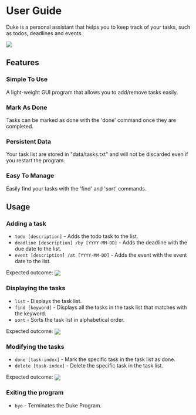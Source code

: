 # User Guide
Duke is a personal assistant that helps you to keep track of your tasks, such as todos, deadlines and events.

<img src="Ui.png" align="center">

## Features

### Simple To Use
A light-weight GUI program that allows you to add/remove tasks easily.

### Mark As Done
Tasks can be marked as done with the 'done' command once they are completed.

### Persistent Data
Your task list are stored in "data/tasks.txt" and will not be discarded even if you restart the program.

### Easy To Manage
Easily find your tasks with the 'find' and 'sort' commands.

## Usage

### Adding a task
- `todo [description]` - Adds the todo task to the list.
- `deadline [description] /by [YYYY-MM-DD]` - Adds the deadline with the due date to the list.
- `event [description] /at [YYYY-MM-DD]` - Adds the event with the event date to the list.

Expected outcome:
<img src="AddTask.png" align="center">

### Displaying the tasks
- `list` - Displays the task list.
- `find [keyword]` - Displays all the tasks in the task list that matches with the keyword.
- `sort` - Sorts the task list in alphabetical order.

Expected outcome:
<img src="ListFindTask.png" align="center">

### Modifying the tasks
- `done [task-index]` - Mark the specific task in the task list as done.
- `delete [task-index]` - Delete the specific task in the task list.

Expected outcome:
<img src="DoneDeleteTask.png" align="center">

### Exiting the program
- `bye` - Terminates the Duke Program.
